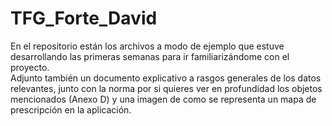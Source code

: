 # TFG_Forte_David

En el repositorio están los archivos a modo de ejemplo que estuve desarrollando las primeras semanas para ir familiarizándome con el proyecto.  
Adjunto también un documento explicativo a rasgos generales de los datos relevantes, junto con la norma por si quieres ver en profundidad los objetos mencionados (Anexo D) y una imagen de como se representa un mapa de prescripción en la aplicación.
